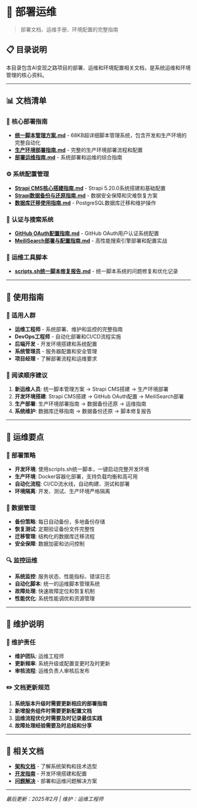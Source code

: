 # 🚀 部署运维

> 部署文档、运维手册、环境配置的完整指南

## 📋 目录说明

本目录包含AI变现之路项目的部署、运维和环境配置相关文档，是系统运维和环境管理的核心资料。

---

## 📊 文档清单

### 🎯 **核心部署指南**
- **[统一脚本管理方案.md](./统一脚本管理方案.md)** - 68KB超详细脚本管理系统，包含开发和生产环境的完整自动化
- **[生产环境部署指南.md](./生产环境部署指南.md)** - 完整的生产环境部署流程和配置
- **[部署运维指南.md](./部署运维指南.md)** - 系统部署和运维的综合指南

### ⚙️ **系统配置管理**
- **[Strapi CMS核心搭建指南.md](./Strapi_CMS核心搭建指南.md)** - Strapi 5.20.0系统搭建和基础配置
- **[Strapi数据备份与还原指南.md](./Strapi数据备份与还原指南.md)** - 数据安全保障和灾难恢复方案
- **[数据库迁移使用指南.md](./数据库迁移使用指南.md)** - PostgreSQL数据库迁移和维护操作

### 🔐 **认证与搜索系统**
- **[GitHub OAuth配置指南.md](./GitHub_OAuth配置指南.md)** - GitHub OAuth用户认证系统配置
- **[MeiliSearch部署与配置指南.md](./MeiliSearch部署与配置指南.md)** - 高性能搜索引擎部署和配置实战

### 🔧 **运维工具脚本**
- **[scripts.sh统一脚本修复报告.md](./scripts.sh统一脚本修复报告.md)** - 统一脚本系统的问题修复和优化记录

---

## 🎯 **使用指南**

### **👥 适用人群**
- **运维工程师** - 系统部署、维护和监控的完整指南
- **DevOps工程师** - 自动化部署和CI/CD流程实施
- **后端开发** - 开发环境搭建和系统配置
- **系统管理员** - 服务器配置和安全管理
- **项目经理** - 了解部署流程和运维要求

### **📖 阅读顺序建议**
1. **新运维人员**: 统一脚本管理方案 → Strapi CMS搭建 → 生产环境部署
2. **开发环境搭建**: Strapi CMS搭建 → GitHub OAuth配置 → MeiliSearch部署
3. **生产部署**: 生产环境部署指南 → 数据备份还原 → 运维指南
4. **系统维护**: 数据库迁移指南 → 数据备份还原 → 脚本修复报告

---

## 🔧 **运维要点**

### **🚀 部署策略**
- **开发环境**: 使用scripts.sh统一脚本，一键启动完整开发环境
- **生产环境**: Docker容器化部署，支持负载均衡和高可用
- **自动化流程**: CI/CD流水线，自动构建、测试和部署
- **环境隔离**: 开发、测试、生产环境严格隔离

### **💾 数据管理**
- **备份策略**: 每日自动备份，多地备份存储
- **恢复测试**: 定期验证备份文件完整性
- **迁移管理**: 结构化的数据库迁移流程
- **安全保障**: 数据加密和访问控制

### **🔍 监控运维**
- **系统监控**: 服务状态、性能指标、错误日志
- **自动化脚本**: 统一的运维脚本管理系统
- **故障处理**: 快速故障定位和恢复机制
- **性能优化**: 系统性能调优和资源管理

---

## 🔧 **维护说明**

### **📝 维护责任**
- **维护团队**: 运维工程师
- **更新频率**: 系统升级或配置变更时及时更新
- **审核流程**: 运维负责人审核后发布

### **✏️ 文档更新规范**
1. **系统版本升级时需要更新相应的部署指南**
2. **新增服务组件时需要更新配置文档**
3. **运维流程优化时需要及时记录最佳实践**
4. **故障处理经验需要及时总结和分享**

---

## 🔗 **相关文档**

- **[架构文档](../架构文档/README.md)** - 了解系统架构和技术选型
- **[开发指南](../开发指南/README.md)** - 开发环境搭建和配置
- **[问题解决](../问题解决/README.md)** - 部署和运维问题解决方案

---

*最后更新：2025年2月 | 维护：运维工程师*